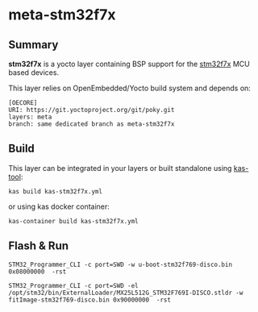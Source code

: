 # meta-stm32f7x

## Summary

**stm32f7x** is a yocto layer containing BSP support for the [stm32f7x](https://www.st.com/en/microcontrollers-microprocessors/stm32f7-series.html) MCU based devices.

This layer relies on OpenEmbedded/Yocto build system and depends on:

```
[OECORE]
URI: https://git.yoctoproject.org/git/poky.git
layers: meta
branch: same dedicated branch as meta-stm32f7x
```

## Build

This layer can be integrated in your layers or built standalone using [kas-tool](https://github.com/siemens/kas):

```
kas build kas-stm32f7x.yml
```

or using kas docker container:

```
kas-container build kas-stm32f7x.yml
```

## Flash & Run

```
STM32_Programmer_CLI -c port=SWD -w u-boot-stm32f769-disco.bin 0x08000000  -rst 

STM32_Programmer_CLI -c port=SWD -el /opt/stm32/bin/ExternalLoader/MX25L512G_STM32F769I-DISCO.stldr -w fitImage-stm32f769-disco.bin 0x90000000  -rst 

```








